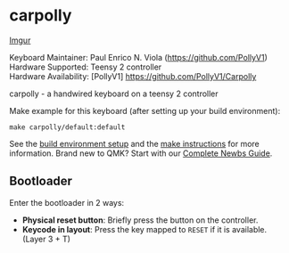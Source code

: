 # carpolly

[Imgur](https://imgur.com/w691sNn)

Keyboard Maintainer: Paul Enrico N. Viola (https://github.com/PollyV1)<br />                                                                                                     Hardware Supported: Teensy 2 controller<br />                                                                                                                                     Hardware Availability: [PollyV1] https://github.com/PollyV1/Carpolly<br />

carpolly - a handwired keyboard on a teensy 2 controller

Make example for this keyboard (after setting up your build environment):

    make carpolly/default:default

See the [build environment setup](https://docs.qmk.fm/#/getting_started_build_tools) and the [make instructions](https://docs.qmk.fm/#/getting_started_make_guide) for more information. Brand new to QMK? Start with our [Complete Newbs Guide](https://docs.qmk.fm/#/newbs).

## Bootloader

Enter the bootloader in 2 ways:

* **Physical reset button**: Briefly press the button on the controller.
* **Keycode in layout**: Press the key mapped to `RESET` if it is available. (Layer 3 + T)
